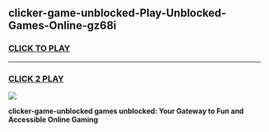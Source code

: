 
## clicker-game-unblocked-Play-Unblocked-Games-Online-gz68i
<h3>
<a href="https://premium76.site?title=clicker-game-unblocked&ref=24A">CLICK TO PLAY</a></h3>
<hr>

<h3>
<a href="https://premium76.site?title=clicker-game-unblocked&ref=24A">CLICK 2 PLAY</a>
  
</h3>

<a href="https://premium76.site?title=clicker-game-unblocked&ref=24A"><img src="https://clearcache.store/games.png"></a>


**clicker-game-unblocked games unblocked: Your Gateway to Fun and Accessible Online Gaming**
